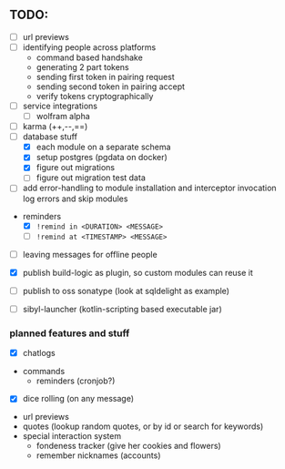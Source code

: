 ## TODO:

- [ ] url previews
- [ ] identifying people across platforms
  - command based handshake
  - generating 2 part tokens
  - sending first token in pairing request
  - sending second token in pairing accept
  - verify tokens cryptographically
- [ ] service integrations
  - [ ] wolfram alpha
- [ ] karma (++,--,==)
- [ ] database stuff
  - [x] each module on a separate schema
  - [x] setup postgres (pgdata on docker)
  - [x] figure out migrations
  - [ ] figure out migration test data
- [ ] add error-handling to module installation and interceptor invocation  
      log errors and skip modules
- reminders
  - [x] `!remind in <DURATION> <MESSAGE>`
  - [ ] `!remind at <TIMESTAMP> <MESSAGE>`
- [ ] leaving messages for offline people
- [x] publish build-logic as plugin, so custom modules can reuse it
- [ ] publish to oss sonatype (look at sqldelight as example)
- [ ] sibyl-launcher (kotlin-scripting based executable jar)


### planned features and stuff

- [x] chatlogs
- commands
  - reminders (cronjob?)
- [x] dice rolling (on any message)
- url previews
- quotes (lookup random quotes, or by id or search for keywords)
- special interaction system
  - fondeness tracker (give her cookies and flowers)
  - remember nicknames (accounts)

